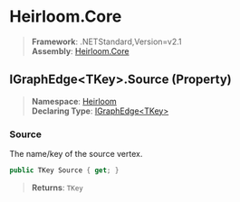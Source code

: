 # Heirloom.Core

> **Framework**: .NETStandard,Version=v2.1  
> **Assembly**: [Heirloom.Core][0]

## IGraphEdge\<TKey>.Source (Property)

> **Namespace**: [Heirloom][0]  
> **Declaring Type**: [IGraphEdge\<TKey>][1]

### Source

The name/key of the source vertex.

```cs
public TKey Source { get; }
```

> **Returns**: `TKey`

[0]: ../../../Heirloom.Core.md
[1]: ../IGraphEdge[TKey].md
